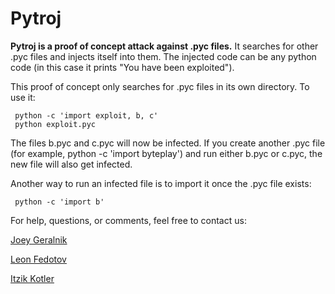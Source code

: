 # Pytroj

__Pytroj is a proof of concept attack against .pyc files.__ It searches for other .pyc files and injects itself into them. The injected code can be any python code (in this case it prints "You have been exploited").

This proof of concept only searches for .pyc files in its own directory. To use it:

     python -c 'import exploit, b, c'
     python exploit.pyc

The files b.pyc and c.pyc will now be infected. If you create another .pyc file (for example, python -c 'import byteplay') and run either b.pyc or c.pyc, the new file will also get infected.

Another way to run an infected file is to import it once the .pyc file exists:

     python -c 'import b'

For help, questions, or comments, feel free to contact us:

[Joey Geralnik](https://github.com/jgeralnik "jgeralnik")

[Leon Fedotov](https://github.com/LeonFedotov "im0b")

[Itzik Kotler](https://github.com/ikotler "itzikkotler")

